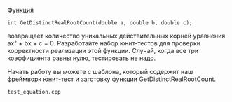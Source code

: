 Функция

	int GetDistinctRealRootCount(double a, double b, double c);
	
возвращает количество уникальных действительных корней уравнения ax² + bx + c = 0. Разработайте набор юнит-тестов для проверки корректности реализации этой функции. Случай, когда все три коэффициента равны нулю, тестировать не надо.

Начать работу вы можете с шаблона, который содержит наш фреймворк юнит-тест и заготовку функции GetDistinctRealRootCount.

	test_equation.cpp